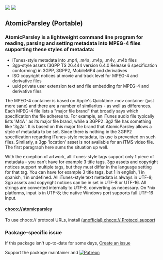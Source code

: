 [![](https://img.shields.io/chocolatey/v/atomicparsley?color=green&label=atomicparsley)](https://chocolatey.org/packages/atomicparsley) [![](https://img.shields.io/chocolatey/dt/atomicparsley)](https://chocolatey.org/packages/atomicparsley)

## AtomicParsley (Portable)

### AtomicParsley is a lightweight command line program for reading, parsing and setting metadata into MPEG-4 files supporting these styles of metadata:

* iTunes-style metadata into .mp4, .m4a, .m4p, .m4v, .m4b files
* 3gp-style assets (3GPP TS 26.444 version 6.4.0 Release 6 specification conforming) in 3GPP, 3GPP2, MobileMP4 and derivatives
* ISO copyright notices at movie and track level for MPEG-4 and derivative files
* uuid private user extension text and file embedding for MPEG-4 and derivative files

The MPEG-4 container is based on Apple's Quicktime .mov container (just more sane) and there are a number of similarites - as well as differences. Each MPEG-4 file lists a "major file brand" that broadly says which specification the file adheres to. For example, an iTunes audio file typically lists 'M4A ' as its major file brand, while a 3GPP2 .3g2 file has something like '3g2a'. It is based on this major file brand that AtomicParsley allows a style of metadata to be set. Since there is nothing in the 3GPP2 specification regarding iTunes-style metadata, its use is prevented on such files. Similarly, a 3gp 'location' asset is not available for an iTMS video file. The first paragraph here sums the situation up well.

With the exception of artwork, all iTunes-style tags support only 1 piece of metadata - you can't have for example 3 title tags. 3gp assets and copyright notices support multiple tags, but they must differ in the language setting for that tag. You can have for example 3 title tags, but 1 in english, 1 in spanish, 1 in undefined. All iTunes-style text metadata is always in UTF-8; 3gp assets and copyright notices can be in set in UTF-8 or UTF-16. All strings are converted internally to UTF-8, converting as necessary. On *nix platforms, input is in UTF-8; the native Windows port supports full UTF-16 input.

#### [choco://atomicparsley](choco://atomicparsley)
To use choco:// protocol URLs, install [(unofficial) choco:// Protocol support ](https://chocolatey.org/packages/choco-protocol-support)

### Package-specific issue
If this package isn't up-to-date for some days, [Create an issue](https://github.com/tunisiano187/Chocolatey-packages/issues/new/choose)

Support the package maintainer and [![Patreon](https://cdn.jsdelivr.net/gh/tunisiano187/Chocolatey-packages@d15c4e19c709e7148588d4523ffc6dd3cd3c7e5e/icons/patreon.png)](https://www.patreon.com/bePatron?u=39585820)
